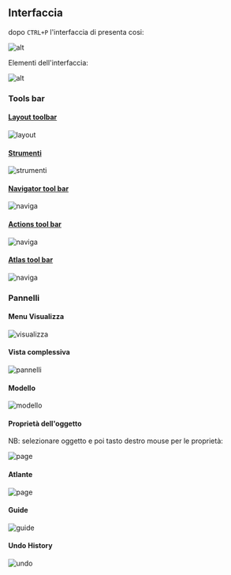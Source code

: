 ## Interfaccia 

dopo `CTRL+P` l'interfaccia di presenta cosi:

![alt](img/interfaccia1.png)

Elementi dell'interfaccia:

![alt](img/interfaccia2.png)

### Tools bar

#### [Layout toolbar](layout_toolbar.md)

![layout](img\barre_strumenti\layout_toolbar1.png)

#### [Strumenti](strumenti.md)

![strumenti](img\barre_strumenti\strumenti1.png)

#### [Navigator tool bar](navigator.md)

![naviga](img/barre_strumenti/navigation_toolbar1.png)

#### [Actions tool bar](actions_tool_bar.md)

![naviga](img/barre_strumenti\actions_toolbar1.png)

#### [Atlas tool bar](atlas_tool_bar.md)

![naviga](img/barre_strumenti\atlas_toolbar1.png)

### Pannelli

#### Menu Visualizza

![visualizza](img\pannelli\pannelli_menu1.png)

#### Vista complessiva

![pannelli](img/pannelli/pannelli_all1.png)

#### Modello

![modello](img/pannelli/modello1.png)

#### Proprietà dell'oggetto

NB: selezionare oggetto e poi tasto destro mouse per le proprietà:

![page](img/pannelli\proprieta_oggetto_page.png)

#### Atlante

![page](img/pannelli/atlante1.png)

#### Guide

![guide](img/pannelli\guide1.png)

#### Undo History

![undo](img\pannelli\undo_history1.png)

